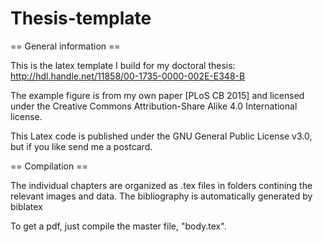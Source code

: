 # Thesis-template

== General information ==

This is the latex template I build for my doctoral thesis:
http://hdl.handle.net/11858/00-1735-0000-002E-E348-B

The example figure is from my own paper [PLoS CB 2015] and licensed under the Creative Commons Attribution-Share Alike 4.0 International license. 

This Latex code is published under the GNU General Public License v3.0, but if you like send me a postcard.

== Compilation ==

The individual chapters are organized as .tex files in folders contining the relevant images and data. The bibliography is automatically generated by biblatex

To get a pdf, just compile the master file, "body.tex".
